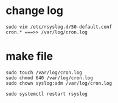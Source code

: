 # change log
    sudo vim /etc/rsyslog.d/50-default.conf
    cron.* ===>> /var/log/cron.log

# make file
    sudo touch /var/log/cron.log
    sudo chmod 640 /var/log/cron.log
    sudo chown syslog:adm /var/log/cron.log

    sudo systemctl restart rsyslog